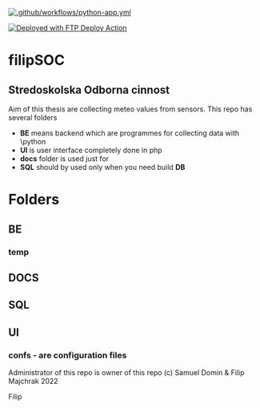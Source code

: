 
[![.github/workflows/python-app.yml](https://github.com/samod1/filipSOC/actions/workflows/python-app.yml/badge.svg?branch=main)](https://github.com/samod1/filipSOC/actions/workflows/python-app.yml)

[<img alt="Deployed with FTP Deploy Action" src="https://img.shields.io/badge/Deployed With-FTP DEPLOY ACTION-%3CCOLOR%3E?style=for-the-badge&color=2b9348">](https://github.com/SamKirkland/FTP-Deploy-Action)

# filipSOC
## Stredoskolska Odborna cinnost 

Aim of this thesis are collecting meteo values from sensors. 
This repo has several folders 
- **BE** means backend which are programmes for collecting data with \\python
- **UI** is user interface completely done in php 
- **docs** folder is used just for 
- **SQL** should by used only when you need build __DB__

# Folders
## BE
### temp
## DOCS
## SQL
## UI
### confs - are configuration files

Administrator of this repo is owner of this repo
(c) Samuel Domin & Filip Majchrak 2022

Filip
